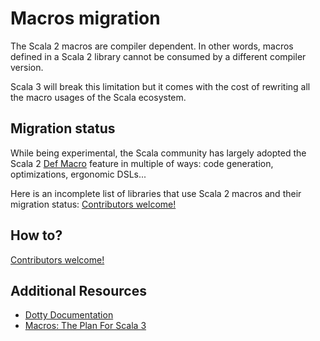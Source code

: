 # Macros migration

The Scala 2 macros are compiler dependent. In other words, macros defined in a Scala 2 library cannot be consumed by a different compiler version.

Scala 3 will break this limitation but it comes with the cost of rewriting all the macro usages of the Scala ecosystem.

## Migration status

While being experimental, the Scala community has largely adopted the Scala 2 [Def Macro](https://docs.scala-lang.org/overviews/macros/overview.html) feature in multiple of ways: code generation, optimizations, ergonomic DSLs...

Here is an incomplete list of libraries that use Scala 2 macros and their migration status:
[Contributors welcome!](CONTRIBUTING.md)

## How to?

[Contributors welcome!](CONTRIBUTING.md)

## Additional Resources

- [Dotty Documentation](https://dotty.epfl.ch/docs/reference/metaprogramming/toc.html)
- [Macros: The Plan For Scala 3](https://www.scala-lang.org/blog/2018/04/30/in-a-nutshell.html)